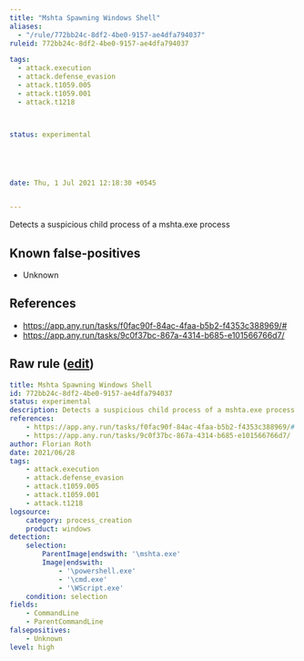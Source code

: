 ```yaml
---
title: "Mshta Spawning Windows Shell"
aliases:
  - "/rule/772bb24c-8df2-4be0-9157-ae4dfa794037"
ruleid: 772bb24c-8df2-4be0-9157-ae4dfa794037

tags:
  - attack.execution
  - attack.defense_evasion
  - attack.t1059.005
  - attack.t1059.001
  - attack.t1218



status: experimental





date: Thu, 1 Jul 2021 12:18:30 +0545


---
```


Detects a suspicious child process of a mshta.exe process

<!--more-->


## Known false-positives

* Unknown



## References

* https://app.any.run/tasks/f0fac90f-84ac-4faa-b5b2-f4353c388969/#
* https://app.any.run/tasks/9c0f37bc-867a-4314-b685-e101566766d7/


## Raw rule ([edit](https://github.com/SigmaHQ/sigma/edit/master/rules/windows/process_creation/proc_creation_win_shell_spawn_mshta.yml))
```yaml
title: Mshta Spawning Windows Shell
id: 772bb24c-8df2-4be0-9157-ae4dfa794037
status: experimental
description: Detects a suspicious child process of a mshta.exe process
references:
    - https://app.any.run/tasks/f0fac90f-84ac-4faa-b5b2-f4353c388969/#
    - https://app.any.run/tasks/9c0f37bc-867a-4314-b685-e101566766d7/
author: Florian Roth
date: 2021/06/28
tags:
    - attack.execution
    - attack.defense_evasion
    - attack.t1059.005
    - attack.t1059.001
    - attack.t1218    
logsource:
    category: process_creation
    product: windows
detection:
    selection:
        ParentImage|endswith: '\mshta.exe'
        Image|endswith:
            - '\powershell.exe'
            - '\cmd.exe'
            - '\WScript.exe'
    condition: selection
fields:
    - CommandLine
    - ParentCommandLine
falsepositives:
    - Unknown
level: high

```
